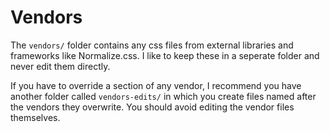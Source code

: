  # Vendors
 
The `vendors/` folder contains any css files from external libraries and frameworks like Normalize.css. I like to keep these in a seperate folder and never edit them directly.
 
If you have to override a section of any vendor, I recommend you have another folder called `vendors-edits/` in which you create files named after the vendors they overwrite. You should avoid editing the vendor files themselves.